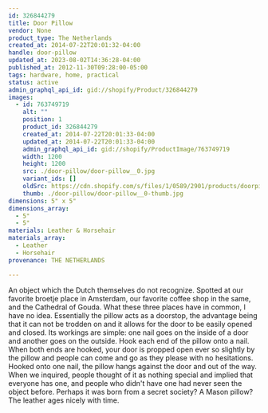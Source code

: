 ```yaml
---
id: 326844279
title: Door Pillow
vendor: None
product_type: The Netherlands
created_at: 2014-07-22T20:01:32-04:00
handle: door-pillow
updated_at: 2023-08-02T14:36:28-04:00
published_at: 2012-11-30T09:28:00-05:00
tags: hardware, home, practical
status: active
admin_graphql_api_id: gid://shopify/Product/326844279
images:
  - id: 763749719
    alt: ""
    position: 1
    product_id: 326844279
    created_at: 2014-07-22T20:01:33-04:00
    updated_at: 2014-07-22T20:01:33-04:00
    admin_graphql_api_id: gid://shopify/ProductImage/763749719
    width: 1200
    height: 1200
    src: ./door-pillow/door-pillow__0.jpg
    variant_ids: []
    oldSrc: https://cdn.shopify.com/s/files/1/0589/2901/products/doorpillow.jpeg?v=1406073693
    thumb: ./door-pillow/door-pillow__0-thumb.jpg
dimensions: 5" x 5"
dimensions_array:
  - 5"
  - 5"
materials: Leather & Horsehair
materials_array:
  - Leather
  - Horsehair
provenance: THE NETHERLANDS

---
```


An object which the Dutch themselves do not recognize. Spotted at our favorite broetje place in Amsterdam, our favorite coffee shop in the same, and the Cathedral of Gouda. What these three places have in common, I have no idea. Essentially the pillow acts as a doorstop, the advantage being that it can not be trodden on and it allows for the door to be easily opened and closed. Its workings are simple: one nail goes on the inside of a door and another goes on the outside. Hook each end of the pillow onto a nail. When both ends are hooked, your door is propped open ever so slightly by the pillow and people can come and go as they please with no hesitations. Hooked onto one nail, the pillow hangs against the door and out of the way. When we inquired, people thought of it as nothing special and implied that everyone has one, and people who didn't have one had never seen the object before. Perhaps it was born from a secret society? A Mason pillow? The leather ages nicely with time.